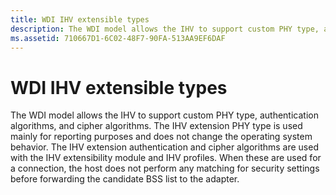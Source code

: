 ```yaml
---
title: WDI IHV extensible types
description: The WDI model allows the IHV to support custom PHY type, authentication algorithms, and cipher algorithms.
ms.assetid: 710667D1-6C02-48F7-90FA-513AA9EF6DAF
---
```


# WDI IHV extensible types


The WDI model allows the IHV to support custom PHY type, authentication algorithms, and cipher algorithms. The IHV extension PHY type is used mainly for reporting purposes and does not change the operating system behavior. The IHV extension authentication and cipher algorithms are used with the IHV extensibility module and IHV profiles. When these are used for a connection, the host does not perform any matching for security settings before forwarding the candidate BSS list to the adapter.

 

 





